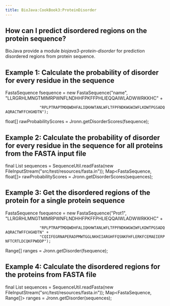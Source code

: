 ```yaml
---
title: BioJava:CookBook3:ProteinDisorder
---
```


How can I predict disordered regions on the protein sequence?
-------------------------------------------------------------

BioJava provide a module *biojava3-protein-disorder* for prediction
disordered regions from protein sequence.

Example 1: Calculate the probability of disorder for every residue in the sequence
----------------------------------------------------------------------------------

<java> FastaSequence fsequence = new FastaSequence("name",
"LLRGRHLMNGTMIMRPWNFLNDHHFPKFFPHLIEQQAIWLADWWRKKHC" +

`               "RPLPTRAPTMDQWDHFALIQKHWTANLWFLTFPFNDKWGWIWFLKDWTPGSADQAQRACTWFFCHGHDTN");`

float[] rawProbabilityScores = Jronn.getDisorderScores(fsequence);
</java>

Example 2: Calculate the probability of disorder for every residue in the sequence for all proteins from the FASTA input file
-----------------------------------------------------------------------------------------------------------------------------

<java> final List<FastaSequence> sequences = SequenceUtil.readFasta(new
FileInputStream("src/test/resources/fasta.in"));
Map<FastaSequence, float[]> rawProbabilityScores =
Jronn.getDisorderScores(sequences); </java>

Example 3: Get the disordered regions of the protein for a single protein sequence
----------------------------------------------------------------------------------

<java> FastaSequence fsequence = new FastaSequence("Prot1",
"LLRGRHLMNGTMIMRPWNFLNDHHFPKFFPHLIEQQAIWLADWWRKKHC" +

`               "RPLPTRAPTMDQWDHFALIQKHWTANLWFLTFPFNDKWGWIWFLKDWTPGSADQAQRACTWFFCHGHDTN" +`  
`               "CQIIFEGRNAPERADPMWTGGLNKHIIARGHFFQSNKFHFLERKFCEMAEIERPNFTCRTLDCQKFPWDDP");`

Range[] ranges = Jronn.getDisorder(fsequence); </java>

Example 4: Calculate the disordered regions for the proteins from FASTA file
----------------------------------------------------------------------------

<java> final List<FastaSequence> sequences = SequenceUtil.readFasta(new
FileInputStream("src/test/resources/fasta.in"));
Map<FastaSequence, Range[]> ranges = Jronn.getDisorder(sequences);

</java>

